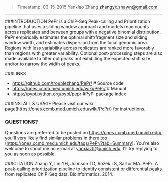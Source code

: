 
> Timestamp: 03-15-2015 Yanxiao Zhang zhangyx.shawn@gmail.com
------------------------------------------------------------

###INTRODUCTION
PePr is a ChIP-Seq Peak-calling and Prioritization pipeline 
that uses a sliding window approach and models read counts across 
replicates and between groups with a negative binomial distribution. 
PePr empirically estimates the optimal shift/fragment size and 
sliding window width, and estimates dispersion from the local genomic
area. Regions with less variability across replicates are ranked more
favorably than regions with greater variability. Optional 
post-processing steps are also made available to filter out peaks
not exhibiting the expected shift size and/or to narrow the width of peaks.

###LINKS
* https://github.com/troublezhang/PePr/ # Source code
* https://ones.ccmb.med.umich.edu/wiki/PePr/ # Manual
* https://pypi.python.org/pypi/pepr #PyPI package index


###INSTALL & USAGE
Please visit our wiki page(https://ones.ccmb.med.umich.edu/wiki/PePr/) for instructions. 

### QUESTIONS?
Questions are preferred to be posted on https://ones.ccmb.med.umich.edu/, you'll very likely find similar problems in there too (https://ones.ccmb.med.umich.edu/tags/PePr/?tab=Summary). You're also welcome to shoot me an e-mail at yanxiazh@umich.edu, I'll try replying to you as soon as possible. 


###CITATION
Zhang Y, Lin YH, Johnson TD, Rozek LS, Sartor MA. PePr: A peak-calling prioritization pipeline to identify consistent or differential peaks from replicated ChIP-Seq data. Bioinformatics. 2014.
